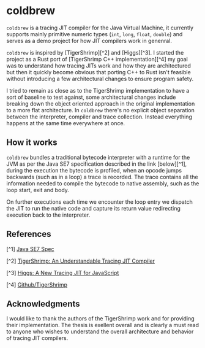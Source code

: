 # coldbrew

`coldbrew` is a tracing JIT compiler for the Java Virtual Machine, it currently
supports mainly primitive numeric types (`int`, `long`, `float`, `double`) and
serves as a demo project for how JIT compilers work in genenral.

`coldbrew` is inspired by [TigerShrimp][^2] and [Higgs][^3]. I started the project
as a Rust port of [TigerShrimp C++ implementation][^4] my goal was to understand
how tracing JITs work and how they are architectured but then it quickly become
obvious that porting C++ to Rust isn't feasible without introducing a few
architectural changes to ensure program safety.

I tried to remain as close as to the TigerShrimp implementation to have a sort
of baseline to test against, some architectural changes include breaking down
the object oriented approach in the original implementation to a more flat
architecture. In `coldbrew` there's no explicit object separation between
the interpreter, compiler and trace collection. Instead everything happens at
the same time everywhere at once.

## How it works

`coldbrew` bundles a traditional bytecode interpreter with a runtime for the JVM
as per the Java SE7 specification described in the link [below][^1], during the
execution the bytecode is profiled, when an opcode jumps backwards (such as in
a loop) a trace is recorded. The trace contains all the information needed to
compile the bytecode to native assembly, such as the loop start, exit and body.

On further executions each time we encounter the loop entry we dispatch the JIT
to run the native code and capture its return value redirecting execution back
to the interpreter.

## References

[^1] [Java SE7 Spec](https://docs.oracle.com/javase/specs/jvms/se7/html/)

[^2] [TigerShrimp: An Understandable Tracing JIT
Compiler](https://odr.chalmers.se/server/api/core/bitstreams/87898837-623a-46f0-bcdc-06d2bf10805d/content)

[^3] [Higgs: A New Tracing JIT for
JavaScript](https://pointersgonewild.com/2012/12/08/higgs-my-new-tracing-jit-for-javascript/)

[^4] [Github/TigerShrimp](https://github.com/TigerShrimp/TracingJITCompiler)

## Acknowledgments

I would like to thank the authors of the TigerShrimp work and for providing
their implementation. The thesis is exellent overall and is clearly a must
read to anyone who wishes to understand the overall architecture and behavior
of tracing JIT compilers.

